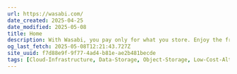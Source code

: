 ```yaml
---
url: https://wasabi.com/
date_created: 2025-04-25
date_modified: 2025-05-08
title: Home
description: With Wasabi, you pay only for what you store. Enjoy the freedom to access your data whenever you want, without fees for egress or API requests.
og_last_fetch: 2025-05-08T12:21:43.727Z
site_uuid: f7d88e9f-9f77-4ad4-b81e-ae2b481becde
tags: [Cloud-Infrastructure, Data-Storage, Object-Storage, Low-Cost-Alternatives]
---
```


